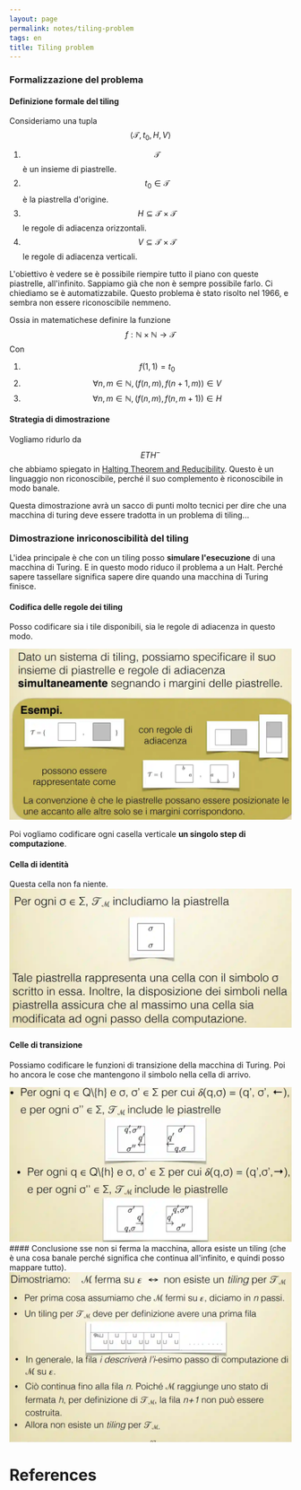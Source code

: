 ```yaml
---
layout: page
permalink: notes/tiling-problem
tags: en
title: Tiling problem
---
```


### Formalizzazione del problema
#### Definizione formale del tiling

Consideriamo una tupla $$\langle \mathcal{T}, t_{0}, H, V \rangle$$
1. $$\mathcal{T}$$ è un insieme di piastrelle.
2. $$t_{0} \in \mathcal{T}$$ è la piastrella d'origine.
3. $$H \subseteq \mathcal{T} \times \mathcal{T}$$ le regole di adiacenza orizzontali.
4. $$V \subseteq \mathcal{T} \times \mathcal{T}$$ le regole di adiacenza verticali.

L'obiettivo è vedere se è possibile riempire tutto il piano con queste piastrelle, all'infinito. Sappiamo già che non è sempre possibile farlo. Ci chiediamo se è automatizzabile. Questo problema è stato risolto nel 1966, e sembra non essere riconoscibile nemmeno.

Ossia in matematichese definire la funzione
$$f : \mathbb{N} \times \mathbb{N} \to \mathcal{T}$$
Con 
1. $$f(1, 1) = t_{0}$$
2. $$\forall n,m \in \mathbb{N}, (f(n, m), f(n + 1, m)) \in V$$
3. $$\forall n,m \in \mathbb{N}, (f(n, m), f(n, m+1)) \in H$$

#### Strategia di dimostrazione
Vogliamo ridurlo da $$ETH^{-}$$ che abbiamo spiegato in [Halting Theorem and Reducibility](/notes/halting-theorem-and-reducibility).
Questo è un linguaggio non riconoscibile, perché il suo complemento è riconoscibile in modo banale.

Questa dimostrazione avrà un sacco di punti molto tecnici per dire che una macchina di turing deve essere tradotta in un problema di tiling...

### Dimostrazione inriconoscibilità del tiling
L'idea principale è che con un tiling posso **simulare l'esecuzione** di una macchina di Turing.
E in questo modo riduco il problema a un Halt. Perché sapere tassellare significa sapere dire quando una macchina di Turing finisce.
#### Codifica delle regole dei tiling
Posso codificare sia i tile disponibili, sia le regole di adiacenza in questo modo.

<img src="/images/notes/Tiling problem-20240307134015081.webp" alt="Tiling problem-20240307134015081">

Poi vogliamo codificare ogni casella verticale **un singolo step di computazione**.

#### Cella di identità
Questa cella non fa niente.
<img src="/images/notes/Tiling problem-20240307134139688.webp" alt="Tiling problem-20240307134139688">
#### Celle di transizione
Possiamo codificare le funzioni di transizione della macchina di Turing.
Poi ho ancora le cose che mantengono il simbolo nella cella di arrivo.

<img src="/images/notes/Tiling problem-20240307134228290.webp" alt="Tiling problem-20240307134228290">
#### Conclusione
sse non si ferma la macchina, allora esiste un tiling (che è una cosa banale perché significa che continua all'infinito, e quindi posso mappare tutto).

<img src="/images/notes/Tiling problem-20240307134959316.webp" alt="Tiling problem-20240307134959316">



# References